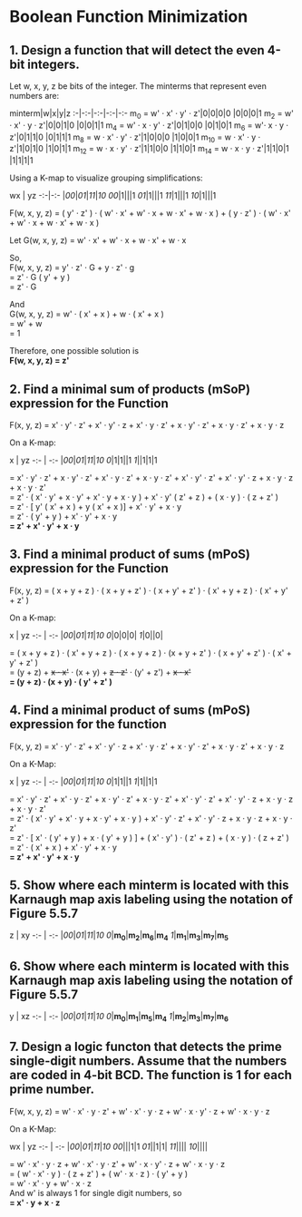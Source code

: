 # Boolean Function Minimization

## 1. Design a function that will detect the even 4-bit integers.

  Let w, x, y, z be bits of the integer.  The minterms that represent even numbers are:

  minterm|w|x|y|z
  :-|-:-|-:-|-:-|-:-
  m<sub>0</sub> = w' · x' · y' · z'|0|0|0|0
  |0|0|0|1
  m<sub>2</sub> = w' · x' · y · z'|0|0|1|0
  |0|0|1|1
  m<sub>4</sub> = w' · x · y' · z'|0|1|0|0
  |0|1|0|1
  m<sub>6</sub> = w'· x · y · z'|0|1|1|0
  |0|1|1|1
  m<sub>8</sub> = w · x' · y' · z'|1|0|0|0
  |1|0|0|1
  m<sub>10</sub> = w · x' · y · z'|1|0|1|0
  |1|0|1|1
  m<sub>12</sub> = w · x · y' · z'|1|1|0|0
  |1|1|0|1
  m<sub>14</sub> = w · x · y · z'|1|1|0|1
  |1|1|1|1

  Using a K-map to visualize grouping simplifications:

  wx | yz
  -:-|-:-
  |*00*|*01*|*11*|*10*
  *00*|1|||1
  *01*|1|||1
  *11*|1|||1
  *10*|1|||1

  F(w, x, y, z) = ( y' · z' ) · ( w' · x' + w' · x + w · x' + w · x ) + ( y · z' ) · ( w' · x' + w' · x + w · x' + w · x )

  Let G(w, x, y, z) = w' · x' + w' · x + w · x' + w · x<br>

  So,<br>
  F(w, x, y, z) = y' · z' · G + y · z' · g<br>
  = z' · G ( y' + y )<br>
  = z' · G<br>

  And<br>
  G(w, x, y, z) = w' · ( x' + x ) + w · ( x' + x )<br>
  = w' + w<br>
  = 1<br>

  Therefore, one possible solution is<br>
  **F(w, x, y, z) = z'**

## 2. Find a minimal sum of products (mSoP) expression for the Function

  F(x, y, z) = x' · y' · z' + x' · y' · z + x' · y · z' + x · y' · z' + x · y · z' + x · y · z<br>

  On a K-map:

  x | yz
  -:- | -:-
  |*00*|*01*|*11*|*10*
  *0*|1|1||1
  *1*||1|1|1

  = x' · y' · z' + x · y' · z' + x' · y · z' + x · y · z' + x' · y' · z' + x' · y' · z + x · y · z + x · y · z'<br>
  = z' · ( x' · y' + x · y' + x' · y + x · y ) + x' · y' ( z' + z ) + ( x · y ) · ( z + z' )<br>
  = z' · [ y' ( x' + x ) + y ( x' + x )] + x' · y' + x · y<br>
  = z' · ( y' + y ) + x' · y' + x · y<br>
  **= z' + x' · y' + x · y**

## 3. Find a minimal product of sums (mPoS) expression for the Function

  F(x, y, z) = ( x + y + z ) · ( x + y + z' ) · ( x + y' + z' ) · ( x' + y + z ) · ( x' + y' + z' )<br>


  On a K-map:

  x | yz
  -:- | -:-
  |*00*|*01*|*11*|*10*
  *0*|0|0|0|
  *1*|0||0|

  = ( x + y + z ) · ( x' + y + z ) · ( x + y + z ) · (x + y + z' ) · ( x + y' + z' ) · ( x' + y' + z' )<br>
  = (y + z) + ~~x · x'~~ · (x + y) + ~~z · z'~~ · (y' + z') + ~~x · x'~~<br>
  **= (y + z) · (x + y) · ( y' + z' )**


## 4. Find a minimal product of sums (mPoS) expression for the function

  F(x, y, z) = x' · y' · z' + x' · y' · z + x' · y · z' + x · y' · z' + x · y · z' + x · y · z<br>

  On a K-Map:

  x | yz
  -:- | -:-
  |*00*|*01*|*11*|*10*
  *0*|1|1||1
  *1*|1||1|1

  = x' · y' · z' + x' · y · z' + x · y' · z' + x · y · z' + x' · y' · z' + x' · y' · z + x · y · z + x · y · z'<br>
  = z' · ( x' · y' + x' · y + x · y' + x · y ) + x' · y' · z' + x' · y' · z + x · y · z + x · y · z'<br>
  = z' · [ x' · ( y' + y ) + x · ( y' + y ) ] + ( x' · y' ) · ( z' + z ) + ( x · y ) · ( z + z' )<br>
  = z' · ( x' + x ) + x' · y' + x · y<br>
  **= z' + x' · y' + x · y**<br>


## 5. Show where each minterm is located with this Karnaugh map axis labeling using the notation of Figure 5.5.7

  z | xy
  -:- | -:-
  |*00*|*01*|*11*|*10*
  *0*|**m<sub>0</sub>**|**m<sub>2</sub>**|**m<sub>6</sub>**|**m<sub>4</sub>**
  *1*|**m<sub>1</sub>**|**m<sub>3</sub>**|**m<sub>7</sub>**|**m<sub>5</sub>**


## 6. Show where each minterm is located with this Karnaugh map axis labeling using the notation of Figure 5.5.7

  y | xz
  -:- | -:-
  |*00*|*01*|*11*|*10*
  *0*|**m<sub>0</sub>**|**m<sub>1</sub>**|**m<sub>5</sub>**|**m<sub>4</sub>**
  *1*|**m<sub>2</sub>**|**m<sub>3</sub>**|**m<sub>7</sub>**|**m<sub>6</sub>**


## 7. Design a logic functon that detects the prime single-digit numbers.  Assume that the numbers are coded in 4-bit BCD.  The function is 1 for each prime number.

  F(w, x, y, z) = w' · x' · y · z' + w' · x' · y · z + w' · x · y' · z + w' · x · y · z<br>

  On a K-Map:

  wx | yz
  -:- | -:-
  |*00*|*01*|*11*|*10*
  *00*|||1|1
  *01*||1|1|
  *11*||||
  *10*||||

  = w' · x' · y · z + w' · x' · y · z' + w' · x · y' · z + w' · x · y · z<br>
  = ( w' · x' · y ) · ( z + z' ) + ( w' · x · z ) · ( y' + y )<br>
  = w' · x' · y + w' · x · z<br>
  And w' is always 1 for single digit numbers, so<br>
  **= x' · y + x · z**<br>
